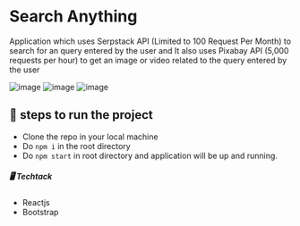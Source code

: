 # Search Anything

Application which uses Serpstack API (Limited to  100 Request Per Month) to search for an query entered by the user and It also uses Pixabay API (5,000 requests per hour) to get an image or video related to the query entered by the user

![image](https://user-images.githubusercontent.com/63222090/124443522-60e19d00-dd9b-11eb-8633-00e6c251d709.png)
![image](https://user-images.githubusercontent.com/63222090/124443556-663ee780-dd9b-11eb-8e11-7839a259e4aa.png)
![image](https://user-images.githubusercontent.com/63222090/124443586-6c34c880-dd9b-11eb-81a9-05d55fd63590.png)

## 👣 steps to run the project
- Clone the repo in your local machine
- Do ```npm i``` in the root directory
- Do ```npm start``` in root directory and application will be up and running.  

##### 🖥 Techtack
- Reactjs
- Bootstrap
